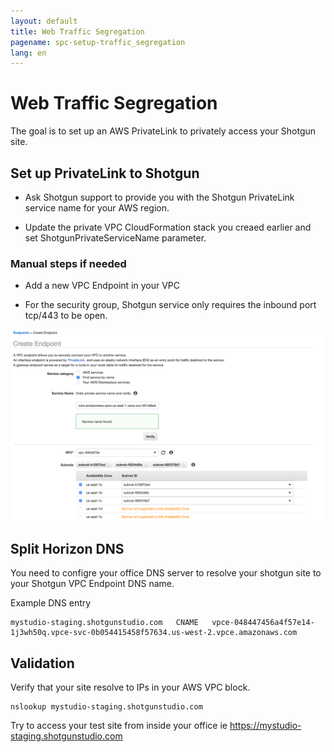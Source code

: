 ```yaml
---
layout: default
title: Web Traffic Segregation
pagename: spc-setup-traffic_segregation
lang: en
---
```


# Web Traffic Segregation

The goal is to set up an AWS PrivateLink to privately access your Shotgun site.

## Set up PrivateLink to Shotgun

  * Ask Shotgun support to provide you with the Shotgun PrivateLink service name for your AWS region.

  * Update the private VPC CloudFormation stack you creaed earlier and set ShotgunPrivateServiceName parameter.

### Manual steps if needed

  * Add a new VPC Endpoint in your VPC

  * For the security group, Shotgun service only requires the inbound port tcp/443 to be open.

![Create endpoint](../images/spc-endpoint-create_privatelink.png)

## Split Horizon DNS

You need to configre your office DNS server to resolve your shotgun site to your Shotgun VPC Endpoint DNS name.

Example DNS entry

```
mystudio-staging.shotgunstudio.com   CNAME   vpce-048447456a4f57e14-1j3wh50q.vpce-svc-0b054415458f57634.us-west-2.vpce.amazonaws.com
```

## Validation

Verify that your site resolve to IPs in your AWS VPC block.

```
nslookup mystudio-staging.shotgunstudio.com
```

Try to access your test site from inside your office ie https://mystudio-staging.shotgunstudio.com

